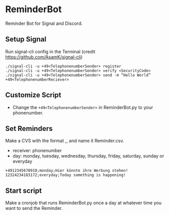 # ReminderBot
Reminder Bot for Signal and Discord.

## Setup Signal
Run signal-cli config in the Terminal (credit https://github.com/AsamK/signal-cli)
```
./signal-cli -u +49<TelephonenumberSender> register
./signal-cli -u +49<TelephonenumberSender> verify <SecurityCode>
./signal-cli -u +49<TelephonenumberSender> send -m “Hello World” +49<TelephonenumberReciever>
```

## Customize Script
- Change the ```+49<TelephonenumberSender>``` in ReminderBot.py to your phonenumber.

## Set Reminders
Make a CVS with the format <reciever>,<day>,<message> and name it Reminder.csv.
- receiver: phonenumber
- day: monday, tuesday, wednesday, thursday, friday, saturday, sunday or everyday
```
+4912345678910;monday;Hier könnte ihre Werbung stehen!
12324234183172;everyday;Today something is happening!
```
  
## Start script
Make a cronjob that runs ReminderBot.py once a day at whatever time you want to send the Reminder.
